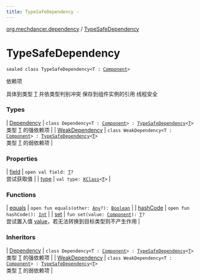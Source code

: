 ```yaml
---
title: TypeSafeDependency - 
---
```


[org.mechdancer.dependency](../index.html) / [TypeSafeDependency](./index.html)

# TypeSafeDependency

`sealed class TypeSafeDependency<T : `[`Component`](../-component/index.html)`>`

依赖项

具体到类型 [T](index.html#T) 并依类型判别冲突
保存到组件实例的引用
线程安全

### Types

| [Dependency](-dependency/index.html) | `class Dependency<T : `[`Component`](../-component/index.html)`> : `[`TypeSafeDependency`](./index.html)`<`[`T`](-dependency/index.html#T)`>`<br>类型 [T](-dependency/index.html#T) 的强依赖项 |
| [WeakDependency](-weak-dependency/index.html) | `class WeakDependency<T : `[`Component`](../-component/index.html)`> : `[`TypeSafeDependency`](./index.html)`<`[`T`](-weak-dependency/index.html#T)`>`<br>类型 [T](-weak-dependency/index.html#T) 的弱依赖项 |

### Properties

| [field](field.html) | `open val field: `[`T`](index.html#T)`?`<br>尝试获取值 |
| [type](type.html) | `val type: `[`KClass`](https://kotlinlang.org/api/latest/jvm/stdlib/kotlin.reflect/-k-class/index.html)`<`[`T`](index.html#T)`>` |

### Functions

| [equals](equals.html) | `open fun equals(other: `[`Any`](https://kotlinlang.org/api/latest/jvm/stdlib/kotlin/-any/index.html)`?): `[`Boolean`](https://kotlinlang.org/api/latest/jvm/stdlib/kotlin/-boolean/index.html) |
| [hashCode](hash-code.html) | `open fun hashCode(): `[`Int`](https://kotlinlang.org/api/latest/jvm/stdlib/kotlin/-int/index.html) |
| [set](set.html) | `fun set(value: `[`Component`](../-component/index.html)`): `[`T`](index.html#T)`?`<br>尝试置入值 [value](set.html#org.mechdancer.dependency.TypeSafeDependency$set(org.mechdancer.dependency.Component)/value)，若无法转换到目标类型则不产生作用 |

### Inheritors

| [Dependency](-dependency/index.html) | `class Dependency<T : `[`Component`](../-component/index.html)`> : `[`TypeSafeDependency`](./index.html)`<`[`T`](-dependency/index.html#T)`>`<br>类型 [T](-dependency/index.html#T) 的强依赖项 |
| [WeakDependency](-weak-dependency/index.html) | `class WeakDependency<T : `[`Component`](../-component/index.html)`> : `[`TypeSafeDependency`](./index.html)`<`[`T`](-weak-dependency/index.html#T)`>`<br>类型 [T](-weak-dependency/index.html#T) 的弱依赖项 |

